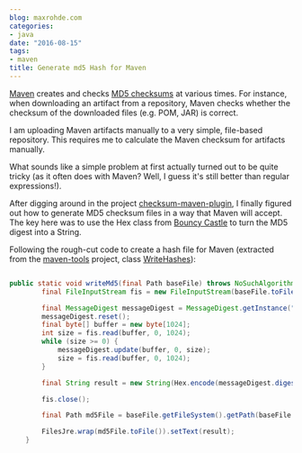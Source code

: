 ```yaml
---
blog: maxrohde.com
categories:
- java
date: "2016-08-15"
tags:
- maven
title: Generate md5 Hash for Maven
---
```


[Maven](https://maven.apache.org/what-is-maven.html) creates and checks [MD5 checksums](https://en.wikipedia.org/wiki/MD5) at various times. For instance, when downloading an artifact from a repository, Maven checks whether the checksum of the downloaded files (e.g. POM, JAR) is correct.

I am uploading Maven artifacts manually to a very simple, file-based repository. This requires me to calculate the Maven checksum for artifacts manually.

What sounds like a simple problem at first actually turned out to be quite tricky (as it often does with Maven? Well, I guess it's still better than regular expressions!).

After digging around in the project [checksum-maven-plugin](https://github.com/nicoulaj/checksum-maven-plugin), I finally figured out how to generate MD5 checksum files in a way that Maven will accept. The key here was to use the Hex class from [Bouncy Castle](https://www.bouncycastle.org/) to turn the MD5 digest into a String.

Following the rough-cut code to create a hash file for Maven (extracted from the [maven-tools](https://github.com/mxro/maven-tools) project, class [WriteHashes](https://github.com/mxro/maven-tools/blob/master/src/main/java/de/mxro/maven/tools/WriteHashes.java)):

```java

public static void writeMd5(final Path baseFile) throws NoSuchAlgorithmException, IOException {
        final FileInputStream fis = new FileInputStream(baseFile.toFile());

        final MessageDigest messageDigest = MessageDigest.getInstance("MD5");
        messageDigest.reset();
        final byte[] buffer = new byte[1024];
        int size = fis.read(buffer, 0, 1024);
        while (size >= 0) {
            messageDigest.update(buffer, 0, size);
            size = fis.read(buffer, 0, 1024);
        }

        final String result = new String(Hex.encode(messageDigest.digest()));

        fis.close();

        final Path md5File = baseFile.getFileSystem().getPath(baseFile.toString() + ".md5");

        FilesJre.wrap(md5File.toFile()).setText(result);
    }
```
